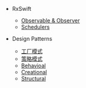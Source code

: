 * RxSwift

  * [Observable & Observer](rx/rx_core.md)
  * [Schedulers](rx/schedulers.md)

- Design Patterns

  - [工厂模式](design_patterns/factory.md)
  - [策略模式](design_patterns/strategy.md)
  - [Behavioal](design_patterns/behavioral.md)
  - [Creational](design_patterns/creational.md)
  - [Structural](design_patterns/structural.md)